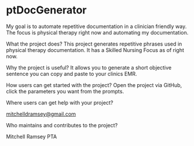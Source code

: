 # ptDocGenerator
My goal is to automate repetitive documentation in a clinician friendly way. The focus is physical therapy right now and automating my documentation. 

What the project does?
  This project generates repetitive phrases used in physical therapy documentation. It has a Skilled Nursing Focus as of right now. 

Why the project is useful?
  It allows you to generate a short objective sentence you can copy and paste to your clinics EMR. 

How users can get started with the project?
  Open the project via GitHub, click the parameters you want from the prompts. 
  
Where users can get help with your project?

  mitchelldramsey@gmail.com

Who maintains and contributes to the project?

Mitchell Ramsey PTA
